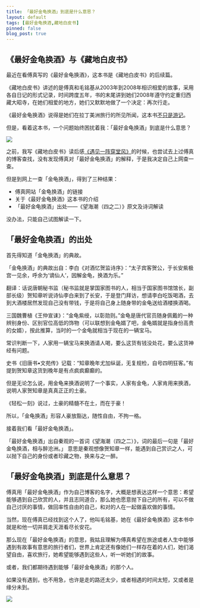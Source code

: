 ```yaml
---
title: 「最好金龟换酒」到底是什么意思？
layout: default
tags: [最好金龟换酒,藏地白皮书]
pinned: false
blog_post: true
---
```



## 《最好金龟换酒》与《藏地白皮书》
最近在看傅真写的《最好金龟换酒》，这本书是《藏地白皮书》的后续篇。

《藏地白皮书》讲述的是傅真和毛铭基从2003年到2008年相识相爱的故事，采用各自日记的形式记录，时间跨度五年，书的末尾讲到她们2008年遵守约定重归西藏大昭寺，在她们相爱的地方，她们又默默地做了一个决定：再次行走。

《最好金龟换酒》说得是她们在拉丁美洲旅行的所见所闻，这本书[不只是游记](http://fz0512.com/)。

但是，看着这本书，一个问题始终困扰着我：「最好金龟换酒」到底是什么意思？

![](http://openmindclub.qiniudn.com/omt/FuZhen.jpg)

之前，我写《藏地白皮书》读后感[《遇见一阵穿堂风》](http://zhuanlan.zhihu.com/cnfeat/19682413)的时候，也尝试去上过傅真的博客查找，没有发现傅真对「最好金龟换酒」的解释，于是我决定自己上网查一查。

但是到网上一查「金龟换酒」，得到了三种结果：

- 傅真网站「金龟换酒」的链接
- 关于《最好金龟换酒》这本书的介绍
- 「最好金龟换酒」出处——《望海潮（四之二）》原文及诗词解读

没办法，只能自己试图解读一下。

## 「最好金龟换酒」的出处

首先得知道「金龟换酒」的典故。

「金龟换酒」的典故出自：李白《对酒忆贺监诗序》：“太子宾客贺公，于长安紫极宫一见余，呼余为‘谪仙人’，因解金龟，换酒为乐。”

翻译：话说唐朝秘书监（秘书监就是掌国家图书的人，相当于国家图书馆馆长，副部长级）贺知章听说诗仙李白来到了长安，于是登门拜访，想请李白吃饭喝酒，去到大酒楼居然发现自己没有带钱，于是将自己身上随身带的金龟送给酒楼换酒喝。

三国魏曹植《王仲宣诔》：“金龟紫绶，以彰勋则。”金龟是唐代官员随身佩戴的一种辨别身份、区别官位高低的饰物（可以联想到金龟婿了吧，金龟婿就是指身份高贵的女婿），按此推算，当时的一个金龟就相当于现在的一辆宝马。

常识判断一下，人家用一辆宝马来换酒请人喝，要么这货有钱没处花，要么这货神经有问题。

史书《旧唐书•文苑传》记载：“知章晚年尤加纵诞，无复规检，自号四明狂客。”有提到贺知章这货到晚年是有点疯疯癫癫的。

但是无论怎么说，用金龟来换酒说明了一个事实，人家有金龟，人家肯用来换酒，说明人家贺知章是真真正正的土豪。

《轻松一刻》说过，土豪的精髓不在土，而在于豪！

所以，「金龟换酒」形容人豪放豁达，随性自由，不拘一格。

接着我们看「最好金龟换酒」。

「最好金龟换酒」出自秦观的一首词《望海潮（四之二）》，词的最后一句是「最好金龟换酒，相与醉沧洲。」 意思是秦观想像贺知章一样，能遇到自己赏识之人，可以抛下自己的身份或者珍藏之物，换来与之一醉。

## 「最好金龟换酒」到底是什么意思？

傅真用「最好金龟换酒」作为自己博客的名字，大概是想表达这样一个意思：希望能够遇到自己欣赏的人，并且志同道合，那么她也愿意抛下自己的所有，可以不做自己讨厌的事情，做回率性自由的自己，和对的人在一起做喜欢做的事情。

当然，现在傅真已经找到这个人了，他叫毛铭基，她在《最好金龟换酒》这本书中就是和他一切并肩走天涯看尽长安花。

那么现在「最好金龟换酒」的意思，我姑且理解为傅真希望在旅途或者人生中能够遇到有故事有意思的旅行者们，世界上肯定还有像她们一样存在着的人们，她们渴望自由，喜欢旅行，她希望能够遇到这些人，听一听她们的故事。

或者，我们都期待遇到能够「最好金龟换酒」的那个人。

如果没有遇到，也不用急，也许是走的路还太少，或者相遇的时间太短，又或者是缘分未到。

![](http://openmindclub.qiniudn.com/omt/FuZhenBook.jpg)






